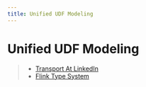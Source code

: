 ```yaml
---
title: Unified UDF Modeling
---
```


# Unified UDF Modeling

> - [Transport At LinkedIn](Transport-At-LinkedIn.html)
> - [Flink Type System](Flink-Type-System.html)

